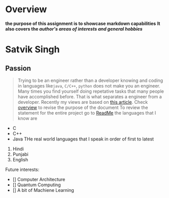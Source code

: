# Overview
**the purpose of this assignment is to showcase markdown capabilities**
**It also covers the _author's areas of interests and general hobbies_**
# Satvik Singh
## Passion
> Trying to be an engineer rather than a developer
knowing and coding in languages like`java`, `C/C++`, `python` does not make you an engineer. Many times you find yourself doing repetative tasks that many people have accomplished before. That is what separates a engineer from a developer. 
Recently my views are based on [this article](https://www.theatlantic.com/technology/archive/2015/11/programmers-should-not-call-themselves-engineers/414271/). 
Check [overview](#overview) to revise the purpose of the document
To review the statement for the entire project go to [ReadMe](README.md)
the languages that I know are
- C
- C++
- Java
THe real world languages that I speak in order of first to latest
1. Hindi
2. Punjabi
3. English

Future interests:
- [] Computer Architecture
- [] Quantum Computing
- [] A bit of Machiene Learning

 